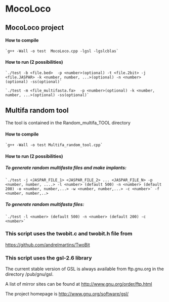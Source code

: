 # **MocoLoco**

## MocoLoco project

#### How to compile

    `g++ -Wall -o test  MocoLoco.cpp -lgsl -lgslcblas`

#### How to run (2 possibilities)

    `./test -b <file.bed>  -p <number>(optional) -t <file.2bit> -j <file.JASPAR> -k <number, number, ...>(optional) -n <number> (optional) -ss(optional)`

    `./test -m <file_multifasta.fa>  -p <number>(optional) -k <number, number, ...>(optional) -ss(optional)`

## Multifa random tool

The tool is contained in the Random_multifa_TOOL directory

#### How to compile

    `g++ -Wall -o test Multifa_random_tool.cpp`

#### How to run (2 possibilities)

##### To generate random multifasta files and make implants:

    `./test -j <JASPAR_FILE_1> <JASPAR_FILE_2> ... <JASPAR_FILE_N> -p <number, number, ....> -l <number> (default 500) -n <number> (default 200) -o <number, number,...> -w <number, number,...> -c <number>` -f <number, number,..> 

##### To generate random multifasta files:

    `./test -l <number> (default 500) -n <number> (default 200) -c <number>` 

### **This script uses the twobit.c and twobit.h file from**
https://github.com/andrelmartins/TwoBit 

### **This script uses the gsl-2.6 library**

The current stable version of GSL is always available from ftp.gnu.org
in the directory /pub/gnu/gsl.

A list of mirror sites can be found at http://www.gnu.org/order/ftp.html

The project homepage is http://www.gnu.org/software/gsl/

